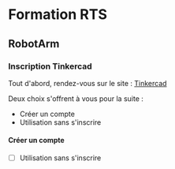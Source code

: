 # Formation RTS
## RobotArm

### Inscription Tinkercad

Tout d'abord, rendez-vous sur le site : [Tinkercad](https://www.tinkercad.com/)

Deux choix s'offrent à vous pour la suite : 
- Créer un compte
- Utilisation sans s'inscrire


#### Créer un compte



- [ ] Utilisation sans s'inscrire
